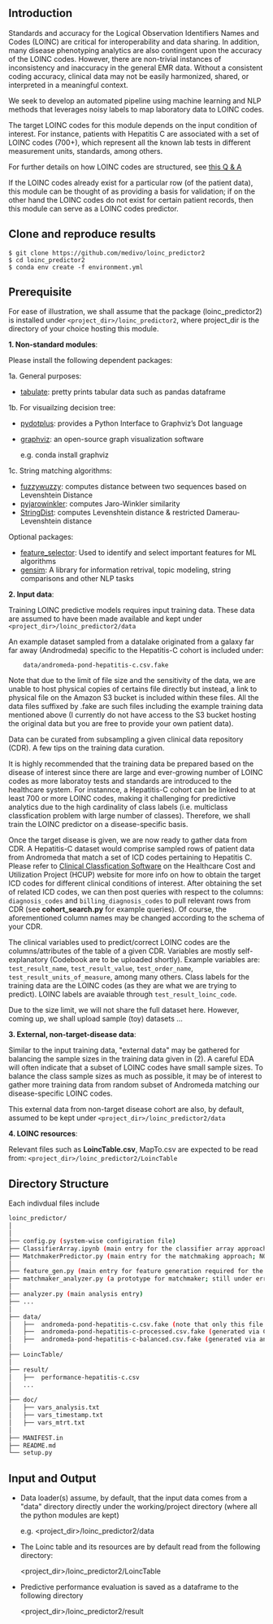 Introduction
------------

Standards and accuracy for the Logical Observation Identifiers Names and Codes (LOINC) are critical for interoperability and data sharing. In addition, many disease phenotyping analytics are also contingent upon the accuracy of the LOINC codes. However, there are
non-trivial instances of inconsistency and inaccuracy in the general EMR data. Without a consistent coding accuracy, clinical data may not be easily harmonized, shared, or interpreted in a meaningful context. 

We seek to develop an automated pipeline using machine learning and NLP methods that leverages noisy labels to map laboratory data to LOINC codes. 

The target LOINC codes for this module depends on the input condition of interest. For instance, patients with Hepatitis C are associated with a set of LOINC codes (700+), which represent all the known lab tests in different measurement units, standards, among others. 

For further details on how LOINC codes are structured, see [this Q & A](https://loinc.org/faq/structure-of-loinc-codes-and-names/)

If the LOINC codes already exist for a particular row (of the patient data), this module can be thought of as providing a basis for validation; if on the other hand the LOINC codes do not exist for certain patient records, then this module can serve as a LOINC codes predictor.

Clone and reproduce results
---------------------------

````
$ git clone https://github.com/medivo/loinc_predictor2
$ cd loinc_predictor2
$ conda env create -f environment.yml
````

Prerequisite
------------
For ease of illustration, we shall assume that the package (loinc_predictor2) is installed under 
`<project_dir>/loinc_predictor2`, where project_dir is the directory of your choice hosting this module.


**1. Non-standard modules**: 

Please install the following dependent packages:

1a. General purposes: 
   
   - [tabulate](https://pypi.org/project/tabulate/): pretty prints tabular data such as pandas dataframe

1b. For visuailzing decision tree:

   - [pydotplus](https://pydotplus.readthedocs.io/): provides a Python Interface to Graphviz’s Dot language
   - [graphviz](https://www.graphviz.org/): an open-source graph visualization software
        
      e.g. conda install graphviz
   
1c. String matching algorithms: 

   - [fuzzywuzzy](https://pypi.org/project/fuzzywuzzy/): computes distance between two sequences based on Levenshtein Distance
   - [pyjarowinkler](https://pypi.org/project/pyjarowinkler/): computes Jaro-Winkler similarity
   - [StringDist](https://pypi.org/project/StringDist/): computes Levenshtein distance & restricted Damerau-Levenshtein distance

   Optional packages: 

   - [feature_selector](https://pypi.org/project/feature-selector/): Used to identify and select important features for ML algorithms
   - [gensim](https://pypi.org/project/gensim/): A library for information retrival, topic modeling, string comparisons and other NLP tasks 
   

**2. Input data**:

Training LOINC predictive models requires input training data. These data are assumed to 
have been made available and kept under `<project_dir>/loinc_predictor2/data`

An example dataset sampled from a datalake originated from a galaxy far far away (Androdmeda) specific to the Hepatitis-C cohort is included under:

        data/andromeda-pond-hepatitis-c.csv.fake 

Note that due to the limit of file size and the sensitivity of the data, we are unable to host physical copies of certains file directly but instead, a link to physical file on the Amazon S3 bucket is included within these files. All the data files suffixed by .fake are such files including the example training data mentioned above (I currently do not have access to the S3 bucket hosting the original data but you are free to provide your own patient data). 

Data can be curated from subsampling a given clinical data repository (CDR). A few tips on the training data curation. 

It is highly recommended that the training data be prepared based on the disease of interest since there are large and ever-growing 
number of LOINC codes as more laboratoy tests and standards are introduced to the healthcare system. For instannce, a Hepatitis-C cohort 
can be linked to at least 700 or more LOINC codes, making it challenging for predictive analytics due to the high cardinality of class
labels (i.e. multiclass classfication problem with large number of classes). Therefore, we shall train the LOINC predictor on a disease-specific 
basis. 

Once the target disease is given, we are now ready to gather data from CDR. A Hepatitis-C dataset would comprise sampled rows of patient data from Andromeda that match a set of ICD codes pertaining to Hepatitis C. Please refer to [Clinical Classfication Software](https://www.hcup-us.ahrq.gov/tools_software.jsp) on the Healthcare Cost and Utilization Project (HCUP) website for more info on how to obtain the target ICD codes for different clinical conditions of interest. After obtaining the set of related ICD codes, we can then post queries 
with respect to the columns: `diagnosis_codes` and `billing_diagnosis_codes` to pull relevant rows from CDR (see **cohort_search.py** for example queries). Of course, the aforementioned column names may be changed according to the schema of your CDR. 

The clinical variables used to predict/correct LOINC codes are the columns/attributes of the table of a given CDR. Variables are mostly self-explanatory (Codebook are to be uploaded shortly). Example variables are: `test_result_name`, `test_result_value`, `test_order_name`, `test_result_units_of_measure`, among many others. Class labels for the training data are the LOINC codes (as they are what we are trying to predict). LOINC labels are avaiable through `test_result_loinc_code`. 

Due to the size limit, we will not share the full dataset here. However, coming up, we shall upload sample (toy) datasets ... 

**3. External, non-target-disease data**:

Similar to the input training data, "external data" may be gathered for balancing the sample sizes 
in the training data given in (2). A careful EDA will often indicate that a subset of LOINC codes have small sample sizes. To balance 
the class sample sizes as much as possible, it may be of interest to gather more training data from random subset of Andromeda matching 
our disease-specific LOINC codes. 

This external data from non-target disease cohort are also, by default, assumed to be kept under `<project_dir>/loinc_predictor2/data`


**4. LOINC resources**: 

Relevant files such as **LoincTable.csv**, MapTo.csv are expected to be read from: `<project_dir>/loinc_predictor2/LoincTable`


## Directory Structure

Each indivdual files include

```bash
loinc_predictor/
│
│
├── config.py (system-wise configiration file)
├── ClassifierArray.ipynb (main entry for the classifier array approach) 
├── MatchmakerPredictor.py (main entry for the matchmaking approach; NOT completed, please use the following two files for now)
│
├── feature_gen.py (main entry for feature generation required for the Matchmaker)
├── matchmaker_analyzer.py (a prototype for matchmaker; still under error analysis as the name suggested)     
│
├── analyzer.py (main analysis entry) 
├── ... 
│
├── data/ 
│   ├──  andromeda-pond-hepatitis-c.csv.fake (note that only this file is essential; the rest can generated)
│   ├──  andromeda-pond-hepatitis-c-processed.csv.fake (generated via CleanTextData.py)
│   ├──  andromeda-pond-hepatitis-c-balanced.csv.fake (generated via analyzer.py; may be time-consuming to generate)
│
├── LoincTable/   
│
├── result/
│   ├──  performance-hepatitis-c.csv
│   ...
│
├── doc/
│   ├── vars_analysis.txt
│   ├── vars_timestamp.txt
│   ├── vars_mtrt.txt
│
├── MANIFEST.in
├── README.md
└── setup.py
```

Input and Output
----------------
* Data loader(s) assume, by default, that the input data comes from a "data" directory
directly under the working/project directory (where all the python modules are kept)

    e.g. <project_dir>/loinc_predictor2/data

* The Loinc table and its resources are by default read from the following directory: 

     <project_dir>/loinc_predictor2/LoincTable

* Predictive performance evaluation is saved as a dataframe to the following directory 

     <project_dir>/loinc_predictor2/result
     
